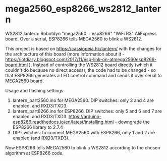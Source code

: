 # mega2560_esp8266_ws2812_lantern
WS2812 lantern: Robotdyn "mega2560 + esp8266" "WiFi R3" AliExpress board. Over a serial, ESP8266 tells MEGA2560 to blink a WS2812.

This project is based on https://cassiopeia.hk/lantern/ with the changes for the architecture of this board
(more information about it - https://iotdiary.blogspot.com/2017/11/esp-link-on-atmega2560esp8266-board.html ).
Instead of controlling the WS2812 board directly (which it couldn't do because no direct access), the code
had to be changed - so that ESP8266 generates a LED control command and sends it over serial to MEGA2560 board.

Usage and flashing settings:
1) lantern_part2560.ino for MEGA2560. DIP switches: only 3 and 4 are enabled, and RXD3/TXD3.
2) lantern_part8266.ino for ESP8266. DIP switches: only 5 and 6 and 7 are enabled, and RXD3/TXD3.
https://arduino-esp8266.readthedocs.io/en/latest/installing.html - downgrade the ESP8266 library to 2.7.4 
3) DIP switches: to connect MEGA2560 with ESP8266, only 1 and 2 are enabled (and RXD3/TXD3).

Now ESP8266 tells MEGA2560 to blink a WS2812 according to the chosen algorithm at ESP8266 code.